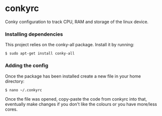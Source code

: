 # conkyrc
Conky configuration to track CPU, RAM and storage of the linux device.

### Installing dependencies

This project relies on the conky-all package. Install it by running:

```
$ sudo apt-get install conky-all
```
### Adding the config

Once the package has been installed create a new file in your home directory:

```
$ nano ~/.conkyrc
```

Once the file was opened, copy-paste the code from conkyrc into that, eventually make changes if you don't like the colours or you have more/less cores.
